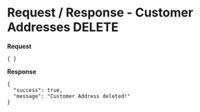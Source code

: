 # Request / Response - Customer Addresses DELETE

**Request**

```json5
{ }
```

**Response**


```json5
{
  "success": true,
  "message": "Customer Address deleted!"
}
```

